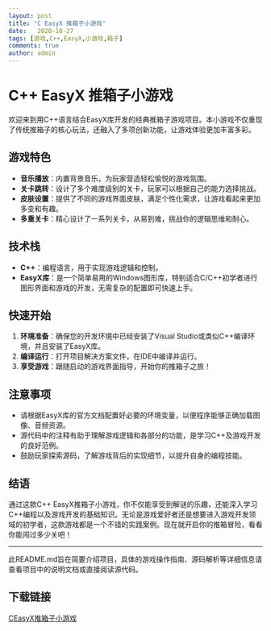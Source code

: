 ```yaml
---
layout: post
title: "C EasyX 推箱子小游戏"
date:   2020-10-27
tags: [游戏,C++,EasyX,小游戏,箱子]
comments: true
author: admin
---
```

# C++ EasyX 推箱子小游戏

欢迎来到用C++语言结合EasyX库开发的经典推箱子游戏项目。本小游戏不仅重现了传统推箱子的核心玩法，还融入了多项创新功能，让游戏体验更加丰富多彩。

## 游戏特色

- **音乐播放**：内置背景音乐，为玩家营造轻松愉悦的游戏氛围。
- **关卡跳转**：设计了多个难度级别的关卡，玩家可以根据自己的能力选择挑战。
- **皮肤设置**：提供了不同的游戏界面皮肤，满足个性化需求，让游戏看起来更加多变和有趣。
- **多重关卡**：精心设计了一系列关卡，从易到难，挑战你的逻辑思维和耐心。
  
## 技术栈

- **C++**：编程语言，用于实现游戏逻辑和控制。
- **EasyX库**：是一个简单易用的Windows图形库，特别适合C/C++初学者进行图形界面和游戏的开发，无需复杂的配置即可快速上手。

## 快速开始

1. **环境准备**：确保您的开发环境中已经安装了Visual Studio或类似C++编译环境，并且安装了EasyX库。
2. **编译运行**：打开项目解决方案文件，在IDE中编译并运行。
3. **享受游戏**：跟随启动的游戏界面指导，开始你的推箱子之旅！

## 注意事项

- 请根据EasyX库的官方文档配置好必要的环境变量，以便程序能够正确加载图像、音频资源。
- 源代码中的注释有助于理解游戏逻辑和各部分的功能，是学习C++及游戏开发的良好范例。
- 鼓励玩家探索源码，了解游戏背后的实现细节，以提升自身的编程技能。

## 结语

通过这款C++ EasyX推箱子小游戏，你不仅能享受到解谜的乐趣，还能深入学习C++编程以及游戏开发的基础知识。无论是游戏爱好者还是想要进入游戏开发领域的初学者，这款游戏都是一个不错的实践案例。现在就开启你的推箱冒险，看看你能闯过多少关吧！

---

此README.md旨在简要介绍项目，具体的游戏操作指南、源码解析等详细信息请查看项目中的说明文档或直接阅读源代码。

## 下载链接

[CEasyX推箱子小游戏](https://pan.quark.cn/s/a6902b72b5ba)